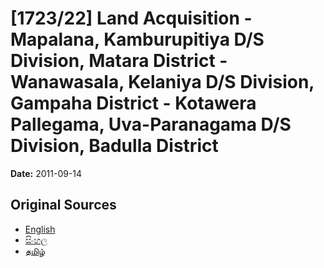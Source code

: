# [1723/22] Land Acquisition - Mapalana, Kamburupitiya D/S Division, Matara District - Wanawasala, Kelaniya D/S Division, Gampaha District - Kotawera Pallegama, Uva-Paranagama D/S Division, Badulla District

**Date:** 2011-09-14

## Original Sources

- [English](https://documents.gov.lk/view/extra-gazettes/2011/9/1723-22_E.pdf)
- [සිංහල](https://documents.gov.lk/view/extra-gazettes/2011/9/1723-22_S.pdf)
- [தமிழ்](https://documents.gov.lk/view/extra-gazettes/2011/9/1723-22_T.pdf)
